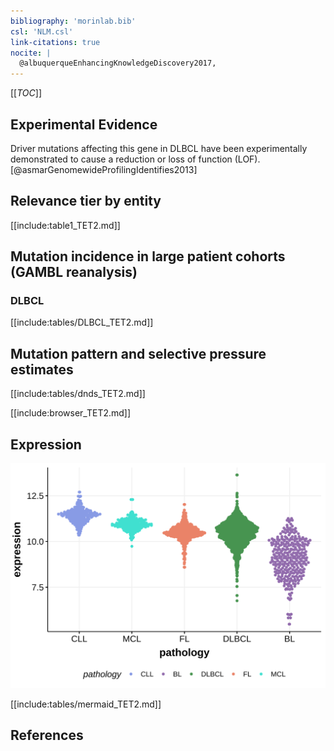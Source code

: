 ```yaml
---
bibliography: 'morinlab.bib'
csl: 'NLM.csl'
link-citations: true
nocite: |
  @albuquerqueEnhancingKnowledgeDiscovery2017, 
---
```

[[_TOC_]]



## Experimental Evidence

Driver mutations affecting this gene in DLBCL have been experimentally demonstrated to cause a reduction or loss of function (LOF).[@asmarGenomewideProfilingIdentifies2013]

## Relevance tier by entity

[[include:table1_TET2.md]]

## Mutation incidence in large patient cohorts (GAMBL reanalysis)

### DLBCL
[[include:tables/DLBCL_TET2.md]]

## Mutation pattern and selective pressure estimates

[[include:tables/dnds_TET2.md]]

[[include:browser_TET2.md]]

## Expression
![](images/gene_expression/TET2_by_pathology.svg)
<!-- ORIGIN: 28327945 -->
<!-- DLBCL: albuquerqueEnhancingKnowledgeDiscovery2017a -->

[[include:tables/mermaid_TET2.md]]

## References

